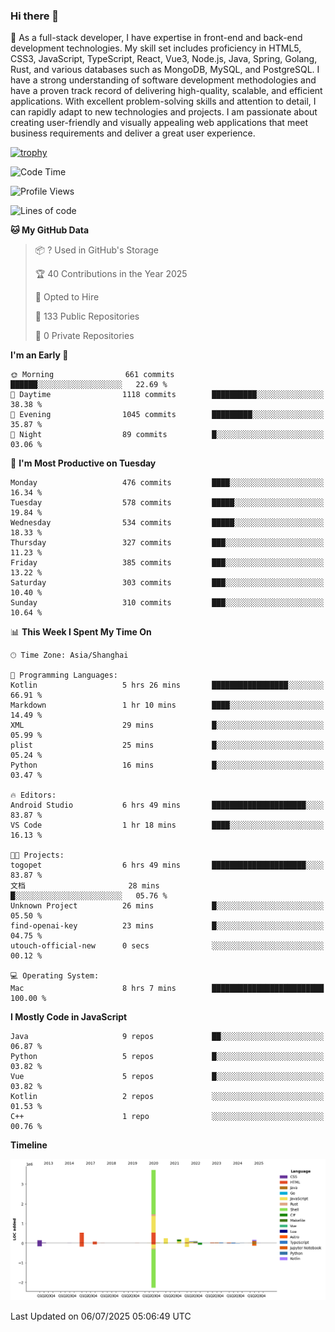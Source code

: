 ### Hi there 👋

🌱 As a full-stack developer, I have expertise in front-end and back-end development technologies. My skill set includes proficiency in HTML5, CSS3, JavaScript, TypeScript, React, Vue3, Node.js, Java, Spring, Golang, Rust, and various databases such as MongoDB, MySQL, and PostgreSQL. I have a strong understanding of software development methodologies and have a proven track record of delivering high-quality, scalable, and efficient applications. With excellent problem-solving skills and attention to detail, I can rapidly adapt to new technologies and projects. I am passionate about creating user-friendly and visually appealing web applications that meet business requirements and deliver a great user experience.

[![trophy](https://github-profile-trophy.vercel.app/?username=elton&rank=SECRET,SSS,SS,S,AAA,AA,A&theme=onedark&no-frame=true&margin-w=10)](https://github.com/ryo-ma/github-profile-trophy)

<!--START_SECTION:waka-->
![Code Time](http://img.shields.io/badge/Code%20Time-1%2C775%20hrs%2048%20mins-blue)

![Profile Views](http://img.shields.io/badge/Profile%20Views-0-blue)

![Lines of code](https://img.shields.io/badge/From%20Hello%20World%20I%27ve%20Written-5.8%20million%20lines%20of%20code-blue)

**🐱 My GitHub Data** 

> 📦 ? Used in GitHub's Storage 
 > 
> 🏆 40 Contributions in the Year 2025
 > 
> 💼 Opted to Hire
 > 
> 📜 133 Public Repositories 
 > 
> 🔑 0 Private Repositories 
 > 
**I'm an Early 🐤** 

```text
🌞 Morning                661 commits         ██████░░░░░░░░░░░░░░░░░░░   22.69 % 
🌆 Daytime                1118 commits        ██████████░░░░░░░░░░░░░░░   38.38 % 
🌃 Evening                1045 commits        █████████░░░░░░░░░░░░░░░░   35.87 % 
🌙 Night                  89 commits          █░░░░░░░░░░░░░░░░░░░░░░░░   03.06 % 
```
📅 **I'm Most Productive on Tuesday** 

```text
Monday                   476 commits         ████░░░░░░░░░░░░░░░░░░░░░   16.34 % 
Tuesday                  578 commits         █████░░░░░░░░░░░░░░░░░░░░   19.84 % 
Wednesday                534 commits         █████░░░░░░░░░░░░░░░░░░░░   18.33 % 
Thursday                 327 commits         ███░░░░░░░░░░░░░░░░░░░░░░   11.23 % 
Friday                   385 commits         ███░░░░░░░░░░░░░░░░░░░░░░   13.22 % 
Saturday                 303 commits         ███░░░░░░░░░░░░░░░░░░░░░░   10.40 % 
Sunday                   310 commits         ███░░░░░░░░░░░░░░░░░░░░░░   10.64 % 
```


📊 **This Week I Spent My Time On** 

```text
🕑︎ Time Zone: Asia/Shanghai

💬 Programming Languages: 
Kotlin                   5 hrs 26 mins       █████████████████░░░░░░░░   66.91 % 
Markdown                 1 hr 10 mins        ████░░░░░░░░░░░░░░░░░░░░░   14.49 % 
XML                      29 mins             █░░░░░░░░░░░░░░░░░░░░░░░░   05.99 % 
plist                    25 mins             █░░░░░░░░░░░░░░░░░░░░░░░░   05.24 % 
Python                   16 mins             █░░░░░░░░░░░░░░░░░░░░░░░░   03.47 % 

🔥 Editors: 
Android Studio           6 hrs 49 mins       █████████████████████░░░░   83.87 % 
VS Code                  1 hr 18 mins        ████░░░░░░░░░░░░░░░░░░░░░   16.13 % 

🐱‍💻 Projects: 
togopet                  6 hrs 49 mins       █████████████████████░░░░   83.87 % 
文档                       28 mins             █░░░░░░░░░░░░░░░░░░░░░░░░   05.76 % 
Unknown Project          26 mins             █░░░░░░░░░░░░░░░░░░░░░░░░   05.50 % 
find-openai-key          23 mins             █░░░░░░░░░░░░░░░░░░░░░░░░   04.75 % 
utouch-official-new      0 secs              ░░░░░░░░░░░░░░░░░░░░░░░░░   00.12 % 

💻 Operating System: 
Mac                      8 hrs 7 mins        █████████████████████████   100.00 % 
```

**I Mostly Code in JavaScript** 

```text
Java                     9 repos             ██░░░░░░░░░░░░░░░░░░░░░░░   06.87 % 
Python                   5 repos             █░░░░░░░░░░░░░░░░░░░░░░░░   03.82 % 
Vue                      5 repos             █░░░░░░░░░░░░░░░░░░░░░░░░   03.82 % 
Kotlin                   2 repos             ░░░░░░░░░░░░░░░░░░░░░░░░░   01.53 % 
C++                      1 repo              ░░░░░░░░░░░░░░░░░░░░░░░░░   00.76 % 
```



**Timeline**

![Lines of Code chart](https://raw.githubusercontent.com/elton/elton/main/assets/bar_graph.png)


 Last Updated on 06/07/2025 05:06:49 UTC
<!--END_SECTION:waka-->

<!--
**elton/elton** is a ✨ _special_ ✨ repository because its `README.md` (this file) appears on your GitHub profile.

Here are some ideas to get you started:

- 🔭 I’m currently working on ...
- 🌱 I’m currently learning ...
- 👯 I’m looking to collaborate on ...
- 🤔 I’m looking for help with ...
- 💬 Ask me about ...
- 📫 How to reach me: ...
- 😄 Pronouns: ...
- ⚡ Fun fact: ...
-->
